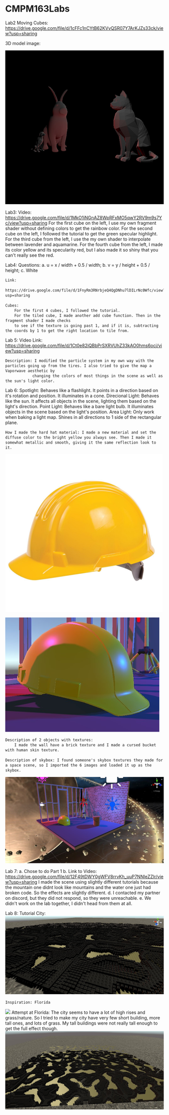 # CMPM163Labs
 
 Lab2 Moving Cubes: https://drive.google.com/file/d/1cFFc1nCYtB62KVvQSR07Y7ArKJZs33ck/view?usp=sharing

 3D model image:

![](images/3DModels.jpg)


Lab3:
    Video: https://drive.google.com/file/d/1MkO1iNGnAZ8WpRFxMO5qwY2RV9m9s7Yc/view?usp=sharing
    For the first cube on the left, I use my own fragment shader without defining colors to get the rainbow color. 
    For the second cube on the left, I followed the tutorial to get the green specular highlight. 
    For the third cube from the left, I use the my own shader to interpolate between lavender and aquamarine. 
    For the fourth cube from the left, I made its color yellow and its specularity red, but I also made it so shiny that you can't really see the red.

Lab4:
    Questions:
        a. u = x / width + 0.5 / width;
        b. v = y / height + 0.5 / height;
        c. White

    Link:
        https://drive.google.com/file/d/1FnyRm3RNrbjeQ4QgDNhu7lDILrNc0Wfc/view?usp=sharing

    Cubes:
        For the first 4 cubes, I followed the tutorial.
        For the tiled cube, I made another add cube function. Then in the fragment shader I made checks
        to see if the texture is going past 1, and if it is, subtracting the coords by 1 to get the right location to tile from.

Lab 5:
    Video Link: https://drive.google.com/file/d/1Ct0e82iQBbPrSXRVUhZ33kAO0hms6ocj/view?usp=sharing

    Description: I modified the particle system in my own way with the particles going up from the tires. I also tried to give the map a Vaporwave aesthetic by
                changing the colors of most things in the scene as well as the sun's light color.

Lab 6:
    Spotlight: Behaves like a flashlight. It points in a direction based on it's rotation and position. It illuminates in a cone.
    Direcional Light: Behaves like the sun. It affects all objects in the scene, lighting them based on the light's direction.
    Point Light: Behaves like a bare light bulb. It illuminates objects in the scene based on the light's position.
    Area Light: Only work when baking a light map. Shines in all directions to 1 side of the rectangular plane.

    How I made the hard hat material: I made a new material and set the diffuse color to the bright yellow you always see. Then I made it somewhat metallic and smooth, giving it the same reflection look to it.

<img src="images/hard-hat.jpg" width="500" height="500">

![](images/myHardhat.jpg)

    Description of 2 objects with textures:
        I made the wall have a brick texture and I made a cursed bucket with human skin texture.

    Description of skybox: I found someone's skybox textures they made for a space scene, so I imported the 6 images and loaded it up as the skybox.

![](images/sceneScreenshot.jpg)

Lab 7:
    a. Chose to do Part 1
    b. Link to Video: https://drive.google.com/file/d/12F49tDWY0gWFV8rrvKh_uuP7NNIeZZIr/view?usp=sharing
       I made the scene using slightly different tutorials because the mountain one didnt look like mountains and the water one just had broken code. So the effects are slightly different.
    d. I contacted my partner on discord, but they did not respond, so they were unreachable.
    e. We didn't work on the lab together, I didn't head from them at all. 

Lab 8:
    Tutorial City:
![](images/lab8.jpg)

    Inspiration: Florida
![](images/florida.jpg)
    Attempt at Florida: The city seems to have a lot of high rises and grass/nature. So I tried to make my city have very few short building, more tall ones, and lots of grass. My tall buildings
    were not really tall enough to get the full effect though.
![](images/Lab8Florida.jpg)